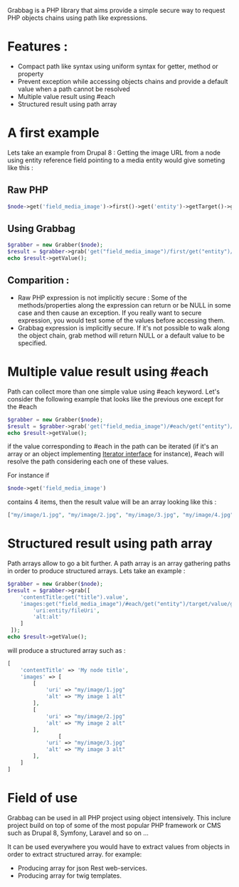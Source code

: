Grabbag is a PHP library that aims provide a simple secure way to request PHP objects chains using path like expressions.

# Features :
* Compact path like syntax using uniform syntax for getter, method or property
* Prevent exception while accessing objects chains and provide a default value when a path cannot be resolved
* Multiple value result using #each
* Structured result using path array

# A first example

Lets take an example from Drupal 8 : Getting the image URL from a node using entity reference field pointing to a media entity would give someting like this :

## Raw PHP
```php
$node->get('field_media_image')->first()->get('entity')->getTarget()->getValue()->get('field_image')->entity->getFileUri()
```

## Using Grabbag
```php
$grabber = new Grabber($node);
$result = $grabber->grab('get("field_media_image")/first/get("entity")/target/value/get("field_image")/entity/fileUri');
echo $result->getValue();
```

## Comparition : 
* Raw PHP expression is not implicitly secure : Some of the methods/properties along the expression can return or be NULL in some case and then cause an exception. If you really want to secure expression, you would test some of the values before accessing them.
* Grabbag expression is implicitly secure. If it's not possible to walk along the object chain, grab method will return NULL or a default value to be specified.

# Multiple value result using #each

Path can collect more than one simple value using #each keyword.
Let's consider the following example that looks like the previous one except for the #each
```php
$grabber = new Grabber($node);
$result = $grabber->grab('get("field_media_image")/#each/get("entity")/target/value/get("field_image")/entity/fileUri');
echo $result->getValue();
```
if the value corresponding to #each in the path can be iterated (if it's an array or an object implementing [Iterator interface](http://php.net/manual/en/class.iterator.php) for instance), #each will resolve the path considering each one of these values.

For instance if 
```php
$node->get('field_media_image') 
```
contains 4 items, then the result value will be an array looking like this : 
```php
["my/image/1.jpg", "my/image/2.jpg", "my/image/3.jpg", "my/image/4.jpg"]
```
# Structured result using path array
Path arrays allow to go a bit further.
A path array is an array gathering paths in order to produce structured arrays.
Lets take an example : 

```php
$grabber = new Grabber($node);
$result = $grabber->grab([
    'contentTitle:get("title").value',
    'images:get("field_media_image")/#each/get("entity")/target/value/get("field_image")' => [
        'uri:entity/fileUri',
        'alt:alt'
    ]
 ]);
echo $result->getValue();
```
will produce a structured array such as : 
```php
[
    'contentTitle' => 'My node title', 
    'images' => [
        [
            'uri' => "my/image/1.jpg"
            'alt' => "My image 1 alt"
        ],
        [
            'uri' => "my/image/2.jpg"
            'alt' => "My image 2 alt"
        ],
                [
            'uri' => "my/image/3.jpg"
            'alt' => "My image 3 alt"
        ],
    ]
]
```
# Field of use

Grabbag can be used in all PHP project using object intensively. This inclure project build on top of some of the most popular PHP framework or CMS such as Drupal 8, Symfony, Laravel and so on ...

It can be used everywhere you would have to extract values from objects in order to extract structured array. for example: 
* Producing array for json Rest web-services.  
* Producing array for twig templates.

